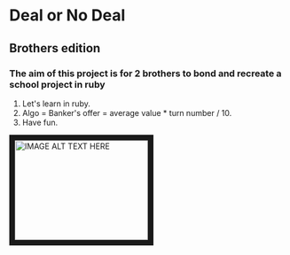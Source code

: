 # Deal or No Deal
## Brothers edition

### The aim of this project is for 2 brothers to bond and recreate a school project in ruby
1. Let's learn in ruby.
2. Algo = Banker's offer = average value * turn number / 10.
3. Have fun.

<a href="http://www.youtube.com/watch?feature=player_embedded&v=f2eha1ff-aE
" target="_blank"><img src="http://img.youtube.com/vi/f2eha1ff-aE/0.jpg" 
alt="IMAGE ALT TEXT HERE" width="240" height="180" border="10" /></a>